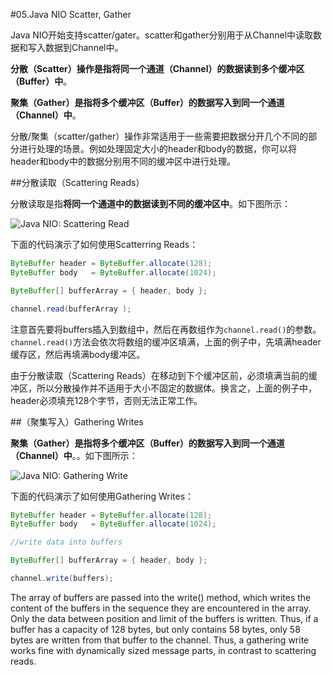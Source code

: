 #05.Java NIO Scatter, Gather

Java NIO开始支持scatter/gater。scatter和gather分别用于从Channel中读取数据和写入数据到Channel中。

**分散（Scatter）**操作是指**将同一个通道（Channel）的数据读到多个缓冲区（Buffer）中**。

**聚集（Gather）**是指**将多个缓冲区（Buffer）的数据写入到同一个通道（Channel）中**。

分散/聚集（scatter/gather）操作非常适用于一些需要把数据分开几个不同的部分进行处理的场景。例如处理固定大小的header和body的数据，你可以将header和body中的数据分别用不同的缓冲区中进行处理。

##分散读取（Scattering Reads）

分散读取是指**将同一个通道中的数据读到不同的缓冲区中**。如下图所示：

![Java NIO: Scattering Read](http://tutorials.jenkov.com/images/java-nio/scatter.png)

下面的代码演示了如何使用Scatterring Reads：

```Java
ByteBuffer header = ByteBuffer.allocate(128);
ByteBuffer body   = ByteBuffer.allocate(1024);

ByteBuffer[] bufferArray = { header, body };

channel.read(bufferArray );
```

注意首先要将buffers插入到数组中，然后在再数组作为`channel.read()`的参数。`channel.read()`方法会依次将数组的缓冲区填满，上面的例子中，先填满header缓存区，然后再填满body缓冲区。

由于分散读取（Scattering Reads）在移动到下个缓冲区前，必须填满当前的缓冲区，所以分散操作并不适用于大小不固定的数据体。换言之，上面的例子中，header必须填充128个字节，否则无法正常工作。

##（聚集写入）Gathering Writes

**聚集（Gather）**是指**将多个缓冲区（Buffer）的数据写入到同一个通道（Channel）中**。。如下图所示：

![Java NIO: Gathering Write](http://tutorials.jenkov.com/images/java-nio/gather.png)

下面的代码演示了如何使用Gathering Writes：

```Java
ByteBuffer header = ByteBuffer.allocate(128);
ByteBuffer body   = ByteBuffer.allocate(1024);

//write data into buffers

ByteBuffer[] bufferArray = { header, body };

channel.write(buffers);
```

The array of buffers are passed into the write() method, which writes the content of the buffers in the sequence they are encountered in the array. Only the data between position and limit of the buffers is written. Thus, if a buffer has a capacity of 128 bytes, but only contains 58 bytes, only 58 bytes are written from that buffer to the channel. Thus, a gathering write works fine with dynamically sized message parts, in contrast to scattering reads.